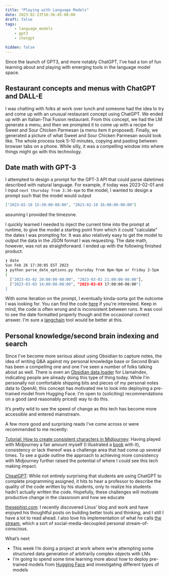 ```yaml
---
title: "Playing with Language Models"
date: 2023-02-23T16:36:45-08:00
draft: false
tags:
    - language_models
    - gpt3
    - chatgpt

hidden: false
---
```


Since the launch of GPT3, and more notably ChatGPT, I’ve had a ton of fun learning about and playing with emerging tools in the language model space.

## Restaurant concepts and menus with ChatGPT and DALL-E

I was chatting with folks at work over lunch and someone had the idea to try and come up with an unusual restaurant concept using ChatGPT. We ended up with an Italian-Thai Fusion restaurant. From this concept, we had the LM generate a menu, and then we prompted it to come up with a recipe for Sweet and Sour Chicken Parmesan (a menu item it proposed). Finally, we generated a picture of what Sweet and Sour Chicken Parmesan would look like. The whole process took 5-10 minutes, copying and pasting between browser tabs on a phone. While silly, it was a compelling window into where things might go with this technology.

## Date math with GPT-3

I attempted to design a prompt for the GPT-3 API that could parse datetimes described with natural language. For example, if today was 2023-02-01 and I input `next thursday from 3:30-4pm` to the model, I wanted to design a prompt such that the model would output

```json
["2023-02-10 15:30:00-08:00", "2023-02-10 16:00:00-08:00"]
```

assuming I provided the timezone.

I quickly learned I needed to inject the current time into the prompt at runtime, to give the model a starting point from which it could "calculate" the dates I was prompting for. It was also relatively easy to get the model to output the data in the JSON format I was requesting. The date math, however, was not as straightforward. I ended up with the following finished product:

```sh
❯ date
Sun Feb 26 17:30:05 EST 2023
❯ python parse_date_options.py thursday from 8pm-9pm or friday 2-5pm
[
  ["2023-03-02 20:00:00-08:00", "2023-03-02 21:00:00-08:00"],
  ["2023-03-03 14:00:00-08:00", "2023-03-03 17:00:00-08:00"]
]
```

With some iteration on the prompt, I eventually kinda-sorta got the outcome I was looking for. You can find the code [here](https://gist.github.com/danielcorin/c19483b9c52c1e2970db9f6f2493e7d7) if you're interested. Keep in mind, the code is often wrong and is inconsistent between runs. It was cool to see the date formatted properly though and the occasional correct answer. I'm sure a [langchain](https://github.com/hwchase17/langchain) tool would be better at this.

## Personal knowledge/second brain indexing and search

Since I've become more serious about using Obsidian to capture notes, the idea of writing Q&A against my personal knowledge base or Second Brain has been a compelling one and one I've seen a number of folks talking about as well. There is even an [Obsidian data loader](https://llamahub.ai/l/obsidian) for LlamaIndex, indicating people are already doing this type of thing today. While I'm personally not comfortable shipping bits and pieces of my personal notes data to OpenAI, this concept has motivated me to look into deploying a pre-trained model from Hugging Face. I'm open to (soliciting) recommendations on a good (and reasonably priced) way to do this.

It’s pretty wild to see the speed of change as this tech has become more accessible and entered mainstream.

A few more good and surprising reads I’ve come across or were recommended to me recently:

[Tutorial: How to create consistent characters in Midjourney](https://linusekenstam.substack.com/p/tutorial-how-to-create-consistent): Having played with Midjourney a fair amount myself (I illustrated a [book]([https://adventure-of-penelope.vercel.app](https://adventure-of-penelope.vercel.app/)) with it), consistency or lack thereof was a challenge area that had come up several times. To see a guide outline the approach to achieving more consistency with Midjourney further raised the potential of where I could see this tech making impact.

[CheatGPT](https://blog.humphd.org/cheatgpt/): While not entirely surprising that students are using ChatGPT to complete programming assigned, it hits to hear a professor to describe the quality of the code written by his students, only to realize his students hadn’t actually written the code. Hopefully, these challenges will motivate productive change in the classroom and how we educate

[thesephist.com](https://thesephist.com/): I recently discovered Linus' blog and work and have enjoyed his thoughtful posts on building better tools and thinking, and I still I have a lot to read ahead. I also love his implementation of what he calls [the stream](https://stream.thesephist.com/), which a sort of social-media-decoupled personal stream-of-conscious.

What’s next

- This week I’m doing a project at work where we’re attempting some structured data generation of arbitrarily complex objects with LMs
- I'm going to spend some time learning more about how to deploy pre-trained models from [Hugging Face](https://huggingface.co/) and investigating different types of models
